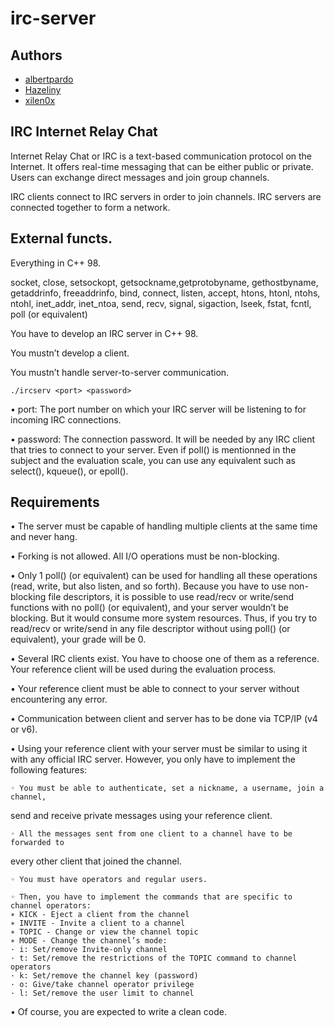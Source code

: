 # irc-server

## Authors

- [albertpardo](https://github.com/albertpardo)
- [Hazeliny](https://github.com/Hazeliny)
- [xilen0x](https://github.com/xilen0x)

## IRC Internet Relay Chat

Internet Relay Chat or IRC is a text-based communication protocol on the Internet.
It offers real-time messaging that can be either public or private. Users can exchange direct messages and join group channels.

IRC clients connect to IRC servers in order to join channels. IRC servers are connected together to form a network.

## External functs.
Everything in C++ 98. 

socket, close, setsockopt, getsockname,getprotobyname, gethostbyname, getaddrinfo, freeaddrinfo, bind, connect, listen, accept, htons, htonl, ntohs, ntohl, inet_addr, inet_ntoa, send, recv, signal, sigaction, lseek, fstat, fcntl, poll (or equivalent)

You have to develop an IRC server in C++ 98.

You mustn’t develop a client.

You mustn’t handle server-to-server communication.

```Your executable will be run as follows:
./ircserv <port> <password>
```
• port: The port number on which your IRC server will be listening to for incoming
IRC connections.

• password: The connection password. It will be needed by any IRC client that tries
to connect to your server.
Even if poll() is mentionned in the subject and the evaluation scale,
you can use any equivalent such as select(), kqueue(), or epoll().

## Requirements
• The server must be capable of handling multiple clients at the same time and never
hang.

• Forking is not allowed. All I/O operations must be non-blocking.

• Only 1 poll() (or equivalent) can be used for handling all these operations (read,
write, but also listen, and so forth).
Because you have to use non-blocking file descriptors, it is
possible to use read/recv or write/send functions with no poll()
(or equivalent), and your server wouldn’t be blocking.
But it would consume more system resources.
Thus, if you try to read/recv or write/send in any file descriptor
without using poll() (or equivalent), your grade will be 0.

• Several IRC clients exist. You have to choose one of them as a reference. Your
reference client will be used during the evaluation process.

• Your reference client must be able to connect to your server without encountering
any error.

• Communication between client and server has to be done via TCP/IP (v4 or v6).

• Using your reference client with your server must be similar to using it with any
official IRC server. However, you only have to implement the following features:
    
    ◦ You must be able to authenticate, set a nickname, a username, join a channel,
send and receive private messages using your reference client.

    ◦ All the messages sent from one client to a channel have to be forwarded to
every other client that joined the channel.
    
    ◦ You must have operators and regular users.

    ◦ Then, you have to implement the commands that are specific to channel operators:
    ∗ KICK - Eject a client from the channel
    ∗ INVITE - Invite a client to a channel
    ∗ TOPIC - Change or view the channel topic
    ∗ MODE - Change the channel’s mode:
    · i: Set/remove Invite-only channel
    · t: Set/remove the restrictions of the TOPIC command to channel operators
    · k: Set/remove the channel key (password)
    · o: Give/take channel operator privilege
    · l: Set/remove the user limit to channel

• Of course, you are expected to write a clean code.

